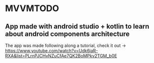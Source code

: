 # MVVMTODO
App made with android studio + kotlin to learn about android components architecture
------
The app was made following along a tutorial, check it out -> https://www.youtube.com/watch?v=Udk6iaR-RXA&list=PLrnPJCHvNZuCfAe7QK2BoMPkv2TGM_b0E

